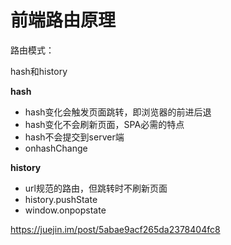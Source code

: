 # 前端路由原理

路由模式：

hash和history



**hash**

+ hash变化会触发页面跳转，即浏览器的前进后退
+ hash变化不会刷新页面，SPA必需的特点
+ hash不会提交到server端
+ onhashChange



**history**

+ url规范的路由，但跳转时不刷新页面
+ history.pushState
+ window.onpopstate 





https://juejin.im/post/5abae9acf265da2378404fc8